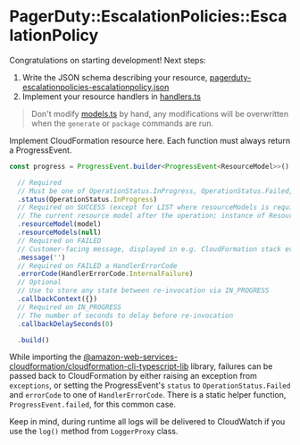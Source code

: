 # PagerDuty::EscalationPolicies::EscalationPolicy

Congratulations on starting development! Next steps:

1. Write the JSON schema describing your resource, [pagerduty-escalationpolicies-escalationpolicy.json](./pagerduty-escalationpolicies-escalationpolicy.json)
2. Implement your resource handlers in [handlers.ts](./pagerduty-escalationpolicies-escalationpolicy/handlers.ts)

> Don't modify [models.ts](./pagerduty-escalationpolicies-escalationpolicy/models.ts) by hand, any modifications will be overwritten when the `generate` or `package` commands are run.

Implement CloudFormation resource here. Each function must always return a ProgressEvent.

```typescript
const progress = ProgressEvent.builder<ProgressEvent<ResourceModel>>()

  // Required
  // Must be one of OperationStatus.InProgress, OperationStatus.Failed, OperationStatus.Success
  .status(OperationStatus.InProgress)
  // Required on SUCCESS (except for LIST where resourceModels is required)
  // The current resource model after the operation; instance of ResourceModel class
  .resourceModel(model)
  .resourceModels(null)
  // Required on FAILED
  // Customer-facing message, displayed in e.g. CloudFormation stack events
  .message('')
  // Required on FAILED a HandlerErrorCode
  .errorCode(HandlerErrorCode.InternalFailure)
  // Optional
  // Use to store any state between re-invocation via IN_PROGRESS
  .callbackContext({})
  // Required on IN_PROGRESS
  // The number of seconds to delay before re-invocation
  .callbackDelaySeconds(0)

  .build()
```

While importing the [@amazon-web-services-cloudformation/cloudformation-cli-typescript-lib](https://github.com/eduardomourar/cloudformation-cli-typescript-plugin) library, failures can be passed back to CloudFormation by either raising an exception from `exceptions`, or setting the ProgressEvent's `status` to `OperationStatus.Failed` and `errorCode` to one of `HandlerErrorCode`. There is a static helper function, `ProgressEvent.failed`, for this common case.

Keep in mind, during runtime all logs will be delivered to CloudWatch if you use the `log()` method from `LoggerProxy` class.
